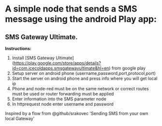 # A simple node that sends a SMS message using the android Play app:
##      SMS Gateway Ultimate.
   **Instructions:**
   1. Install [SMS Gateway Ultimate] (https://play.google.com/store/apps/details?id=com.icecoldapps.smsgatewayultimate&hl=en) from google play
   2. Setup server on android phone (username,password,port,protocol,port)
   3. Start the server on android phone and press info where you will get local ip
   4. Phone and node-red must be on the same network or correct routes must
      be used or router forwarding must be applied
   5. Enter information into the SMS parameter node
   6. In httprequest node enter username and password

Inspired by a flow from @github/srakovec 'Sending SMS from your own local Gateway'
